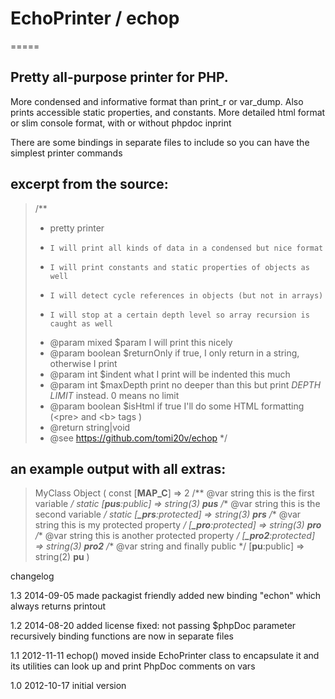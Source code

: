 # EchoPrinter / echop
=====

## Pretty all-purpose printer for PHP.
More condensed and informative format than print_r or var_dump. Also prints
accessible static properties, and constants. More detailed html format or slim
console format, with or without phpdoc inprint

There are some bindings in separate files to include so you can have the
simplest printer commands

## excerpt from the source:

>/**
> * pretty printer
> * 	I will print all kinds of data in a condensed but nice format
> * 	I will print constants and static properties of objects as well
> * 	I will detect cycle references in objects (but not in arrays)
> * 	I will stop at a certain depth level so array recursion is caught as well
> * @param mixed $param I will print this nicely
> * @param boolean $returnOnly if true, I only return in a string, otherwise I print
> * @param int $indent what I print will be indented this much
> * @param int $maxDepth print no deeper than this but print *DEPTH LIMIT* instead. 0 means no limit
> * @param boolean $isHtml if true I'll do some HTML formatting (&lt;pre&gt; and &lt;b&gt; tags )
> * @return string|void
> * @see https://github.com/tomi20v/echop
> */

## an example output with all extras:


>MyClass Object (
>	const [**MAP_C**] => 2
>	/** @var string this is the first variable */
>	static [**pus**:public] => string(3) **pus**
>	/** @var string this is the second variable */
>	static [**_prs**:protected] => string(3) **prs**
>	/** @var string this is my protected property */
>	[**_pro**:protected] => string(3) **pro**
>	/** @var string this is another protected property */
>	[**_pro2**:protected] => string(3) **pro2**
>	/** @var string and finally public */
>	[**pu**:public] => string(2) **pu**
>)

changelog

1.3 2014-09-05
made packagist friendly
added new binding "echon" which always returns printout

1.2 2014-08-20
added license
fixed: not passing $phpDoc parameter recursively
binding functions are now in separate files

1.1 2012-11-11
echop() moved inside EchoPrinter class to encapsulate it and its utilities
can look up and print PhpDoc comments on vars

1.0 2012-10-17
initial version
